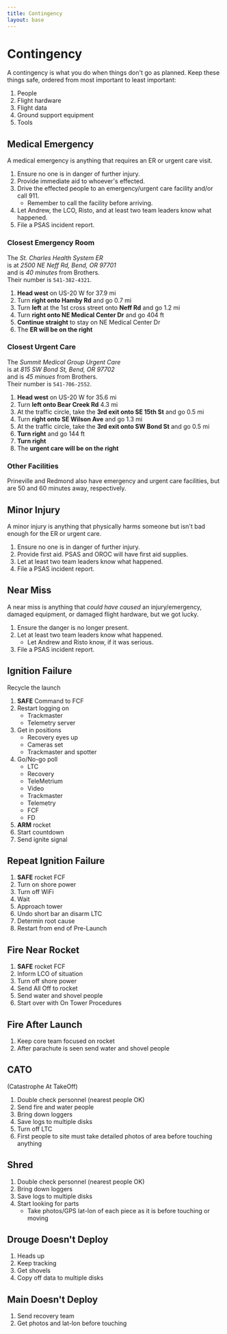 ```yaml
---
title: Contingency
layout: base
---
```


# Contingency
A contingency is what you do when things don't go as planned.
Keep these things safe, ordered from most important to least important:

1. People
1. Flight hardware
1. Flight data
1. Ground support equipment
1. Tools

## Medical Emergency
A medical emergency is anything that requires an ER or urgent care visit.

1. Ensure no one is in danger of further injury.
1. Provide immediate aid to whoever's effected.
1. Drive the effected people to an emergency/urgent care facility and/or call 911.
    - Remember to call the facility before arriving.
1. Let Andrew, the LCO, Risto, and at least two team leaders know what happened.
1. File a PSAS incident report.

### Closest Emergency Room
The *St. Charles Health System ER*  
is at *2500 NE Neff Rd, Bend, OR 97701*  
and is *40 minutes* from Brothers.  
Their number is `541-382-4321`.

1. __Head west__ on US-20 W for 37.9 mi
1. Turn __right onto Hamby Rd__ and go 0.7 mi
1. Turn __left__ at the 1st cross street onto __Neff Rd__ and go 1.2 mi
1. Turn __right onto NE Medical Center Dr__ and go 404 ft
1. __Continue straight__ to stay on NE Medical Center Dr
1. The __ER will be on the right__

### Closest Urgent Care
The *Summit Medical Group Urgent Care*  
is at *815 SW Bond St, Bend, OR 97702*  
and is *45 minues* from Brothers.  
Their number is `541-706-2552`.

1. __Head west__ on US-20 W for 35.6 mi
1. Turn __left onto Bear Creek Rd__ 4.3 mi
1. At the traffic circle, take the __3rd exit onto SE 15th St__ and go 0.5 mi
1. Turn __right onto SE Wilson Ave__ and go 1.3 mi
1. At the traffic circle, take the __3rd exit onto SW Bond St__ and go 0.5 mi
1. __Turn right__ and go 144 ft
1. __Turn right__
1. The __urgent care will be on the right__

### Other Facilities
Prineville and Redmond also have emergency and urgent care facilities, 
but are 50 and 60 minutes away, respectively.

## Minor Injury
A minor injury is anything that physically harms someone but isn't bad enough for the ER or urgent care.

1. Ensure no one is in danger of further injury.
1. Provide first aid. PSAS and OROC will have first aid supplies.
1. Let at least two team leaders know what happened.
1. File a PSAS incident report.

## Near Miss
A near miss is anything that *could have caused* 
an injury/emergency, damaged equipment, or damaged flight hardware, but we got lucky.

1. Ensure the danger is no longer present.
1. Let at least two team leaders know what happened.
    - Let Andrew and Risto know, if it was serious.
1. File a PSAS incident report.

## Ignition Failure

Recycle the launch

 1. **SAFE** Command to FCF
 1. Restart logging on 
    - Trackmaster
    - Telemetry server
 1. Get in positions
    - Recovery eyes up
    - Cameras set
    - Trackmaster and spotter
 1. Go/No-go poll
    - LTC
    - Recovery
    - TeleMetrium
    - Video
    - Trackmaster
    - Telemetry
    - FCF
    - FD
 1. **ARM** rocket
 1. Start countdown
 1. Send ignite signal

## Repeat Ignition Failure

 1. **SAFE** rocket FCF
 1. Turn on shore power
 1. Turn off WiFi
 1. Wait
 1. Approach tower
 1. Undo short bar an disarm LTC
 1. Determin root cause
 1. Restart from end of Pre-Launch

## Fire Near Rocket

 1. **SAFE** rocket FCF
 1. Inform LCO of situation
 1. Turn off shore power
 1. Send All Off to rocket
 1. Send water and shovel people
 1. Start over with On Tower Procedures

## Fire After Launch

 1. Keep core team focused on rocket
 1. After parachute is seen send water and shovel people

## CATO
(Catastrophe At TakeOff)

 1. Double check personnel (nearest people OK)
 1. Send fire and water people
 1. Bring down loggers
 1. Save logs to multiple disks
 1. Turn off LTC
 1. First people to site must take detailed photos of area before touching anything

## Shred

 1. Double check personnel (nearest people OK)
 1. Bring down loggers
 1. Save logs to multiple disks
 1. Start looking for parts
    - Take photos/GPS lat-lon of each piece as it is before touching or moving

## Drouge Doesn't Deploy

 1. Heads up
 1. Keep tracking
 1. Get shovels
 1. Copy off data to multiple disks

## Main Doesn't Deploy

 1. Send recovery team
 1. Get photos and lat-lon before touching

